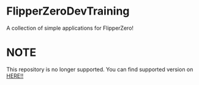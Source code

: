 # FlipperZeroDevTraining
A collection of simple applications for FlipperZero!

# NOTE
This repository is no longer supported. You can find supported version on <a href="https://github.com/M-O-S-U/FlipperZeroDev">HERE!!</a>
